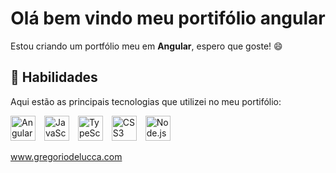<h1 align="center"> Olá bem vindo meu portifólio angular</h1>
<p>Estou criando um portfólio meu em <strong>Angular</strong>, espero que goste! 😄</p>

<section>
    <h1>🚀 Habilidades</h1>
    <p>Aqui estão as principais tecnologias que utilizei  no meu portifólio:</p>
    <p>
      <img src="https://cdn.jsdelivr.net/gh/devicons/devicon/icons/angularjs/angularjs-original.svg" title="Angular" alt="Angular" width="40" style="margin-right: 10px;"/>
      <img src="https://cdn.jsdelivr.net/gh/devicons/devicon/icons/javascript/javascript-original.svg" title="javascript" alt="JavaScript" width="40" style="margin-right: 10px;"/>
      <img src="https://cdn.jsdelivr.net/gh/devicons/devicon/icons/typescript/typescript-original.svg"  title="typescript" alt="TypeScript" width="40" style="margin-right: 10px;"/>
      <img src="https://cdn.jsdelivr.net/gh/devicons/devicon/icons/css3/css3-original.svg"  title="scss" alt="CSS3" width="40" style="margin-right: 10px;"/>
      <img src="https://cdn.jsdelivr.net/gh/devicons/devicon/icons/nodejs/nodejs-original.svg"  title="nodejs" alt="Node.js" width="40" style="margin-right: 10px;"/>
    </p>
  </section>
  
   <section> 
    <a href="https://gregoriodelucca.vercel.app/">www.gregoriodelucca.com</a>
   </section>
 
